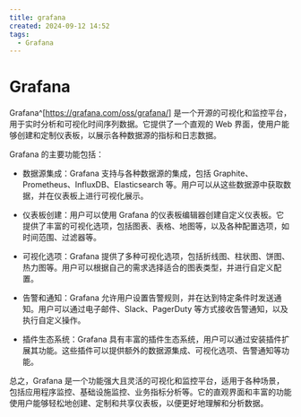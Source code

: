 ```yaml
---
title: grafana
created: 2024-09-12 14:52
tags:
  - Grafana
---
```


<!-- markdownlint-disable MD025 -->

# Grafana

Grafana^[https://grafana.com/oss/grafana/] 是一个开源的可视化和监控平台，用于实时分析和可视化时间序列数据。它提供了一个直观的 Web 界面，使用户能够创建和定制仪表板，以展示各种数据源的指标和日志数据。

Grafana 的主要功能包括：

- 数据源集成：Grafana 支持与各种数据源的集成，包括 Graphite、Prometheus、InfluxDB、Elasticsearch 等。用户可以从这些数据源中获取数据，并在仪表板上进行可视化展示。

- 仪表板创建：用户可以使用 Grafana 的仪表板编辑器创建自定义仪表板。它提供了丰富的可视化选项，包括图表、表格、地图等，以及各种配置选项，如时间范围、过滤器等。

- 可视化选项：Grafana 提供了多种可视化选项，包括折线图、柱状图、饼图、热力图等。用户可以根据自己的需求选择适合的图表类型，并进行自定义配置。

- 告警和通知：Grafana 允许用户设置告警规则，并在达到特定条件时发送通知。用户可以通过电子邮件、Slack、PagerDuty 等方式接收告警通知，以及执行自定义操作。

- 插件生态系统：Grafana 具有丰富的插件生态系统，用户可以通过安装插件扩展其功能。这些插件可以提供额外的数据源集成、可视化选项、告警通知等功能。

总之，Grafana 是一个功能强大且灵活的可视化和监控平台，适用于各种场景，包括应用程序监控、基础设施监控、业务指标分析等。它的直观界面和丰富的功能使用户能够轻松地创建、定制和共享仪表板，以便更好地理解和分析数据。
